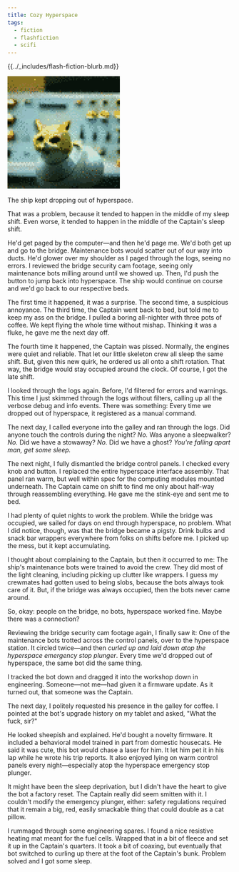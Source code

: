 ```yaml
---
title: Cozy Hyperspace
tags:
  - fiction
  - flashfiction
  - scifi
---
```


{{../_includes/flash-fiction-blurb.md}}

<!--more-->

<img src="./cover.png" class="fullwidth" />

The ship kept dropping out of hyperspace.

That was a problem, because it tended to happen in the middle of my sleep shift. Even worse, it tended to happen in the middle of the Captain's sleep shift.

He'd get paged by the computer—and then he'd page me. We'd both get up and go to the bridge. Maintenance bots would scatter out of our way into ducts. He'd glower over my shoulder as I paged through the logs, seeing no errors. I reviewed the bridge security cam footage, seeing only maintenance bots milling around until we showed up. Then, I'd push the button to jump back into hyperspace. The ship would continue on course and we'd go back to our respective beds.

The first time it happened, it was a surprise. The second time, a suspicious annoyance. The third time, the Captain went back to bed, but told me to keep my ass on the bridge. I pulled a boring all-nighter with three pots of coffee. We kept flying the whole time without mishap. Thinking it was a fluke, he gave me the next day off.

The fourth time it happened, the Captain was pissed. Normally, the engines were quiet and reliable. That let our little skeleton crew all sleep the same shift. But, given this new quirk, he ordered us all onto a shift rotation. That way, the bridge would stay occupied around the clock. Of course, I got the late shift.

I looked through the logs again. Before, I'd filtered for errors and warnings. This time I just skimmed through the logs without filters, calling up all the verbose debug and info events. There was something: Every time we dropped out of hyperspace, it registered as a manual command.

The next day, I called everyone into the galley and ran through the logs. Did anyone touch the controls during the night? *No.* Was anyone a sleepwalker? *No.* Did we have a stowaway? *No.* Did we have a ghost? *You're falling apart man, get some sleep.*

The next night, I fully dismantled the bridge control panels. I checked every knob and button. I replaced the entire hyperspace interface assembly. That panel ran warm, but well within spec for the computing modules mounted underneath. The Captain came on shift to find me only about half-way through reassembling everything. He gave me the stink-eye and sent me to bed.

I had plenty of quiet nights to work the problem. While the bridge was occupied, we sailed for days on end through hyperspace, no problem. What I did notice, though, was that the bridge became a pigsty. Drink bulbs and snack bar wrappers everywhere from folks on shifts before me. I picked up the mess, but it kept accumulating.

I thought about complaining to the Captain, but then it occurred to me: The ship's maintenance bots were trained to avoid the crew. They did most of the light cleaning, including picking up clutter like wrappers. I guess my crewmates had gotten used to being slobs, because the bots always took care of it. But, if the bridge was always occupied, then the bots never came around.

So, okay: people on the bridge, no bots, hyperspace worked fine. Maybe there was a connection?

Reviewing the bridge security cam footage again, I finally saw it: One of the maintenance bots trotted across the control panels, over to the hyperspace station. It circled twice—and then *curled up and laid down atop the hyperspace emergency stop plunger*. Every time we'd dropped out of hyperspace, the same bot did the same thing.

I tracked the bot down and dragged it into the workshop down in engineering. Someone—not me—had given it a firmware update. As it turned out, that someone was the Captain.

The next day, I politely requested his presence in the galley for coffee. I pointed at the bot's upgrade history on my tablet and asked, "What the fuck, sir?"

He looked sheepish and explained. He'd bought a novelty firmware. It included a behavioral model trained in part from domestic housecats. He said it was cute, this bot would chase a laser for him. It let him pet it in his lap while he wrote his trip reports. It also enjoyed lying on warm control panels every night—especially atop the hyperspace emergency stop plunger.

It might have been the sleep deprivation, but I didn't have the heart to give the bot a factory reset. The Captain really did seem smitten with it. I couldn't modify the emergency plunger, either: safety regulations required that it remain a big, red, easily smackable thing that could double as a cat pillow. 

I rummaged through some engineering spares. I found a nice resistive heating mat meant for the fuel cells. Wrapped that in a bit of fleece and set it up in the Captain's quarters. It took a bit of coaxing, but eventually that bot switched to curling up there at the foot of the Captain's bunk. Problem solved and I got some sleep.
